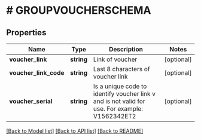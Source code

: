 # # GROUPVOUCHERSCHEMA

## Properties

Name | Type | Description | Notes
------------ | ------------- | ------------- | -------------
**voucher_link** | **string** | Link of voucher | [optional]
**voucher_link_code** | **string** | Last 8 characters of voucher link | [optional]
**voucher_serial** | **string** | Is a unique code to identify voucher link v and is not valid for use. For example: V1562342ET2 | [optional]

[[Back to Model list]](../../README.md#models) [[Back to API list]](../../README.md#endpoints) [[Back to README]](../../README.md)
